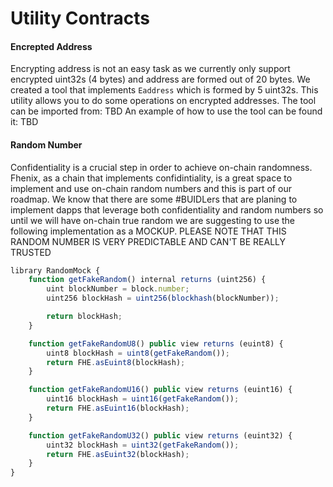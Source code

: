 # Utility Contracts


#### Encrepted Address

Encrypting address is not an easy task as we currently only support encrypted uint32s (4 bytes) and address are formed out of 20 bytes.
We created a tool that implements `Eaddress` which is formed by 5 uint32s.
This utility allows you to do some operations on encrypted addresses.
The tool can be imported from: TBD
An example of how to use the tool can be found it: TBD


#### Random Number

Confidentiality is a crucial step in order to achieve on-chain randomness. Fhenix, as a chain that implements confidintiality, is a great space to implement and use on-chain random numbers and this is part of our roadmap.
We know that there are some #BUIDLers that are planing to implement dapps that leverage both confidentiality and random numbers so until we will have on-chain true random we are suggesting to use the following implementation as a MOCKUP. 
PLEASE NOTE THAT THIS RANDOM NUMBER IS VERY PREDICTABLE AND CAN'T BE REALLY TRUSTED

```javascript
library RandomMock {
    function getFakeRandom() internal returns (uint256) {
        uint blockNumber = block.number;
        uint256 blockHash = uint256(blockhash(blockNumber));

        return blockHash;
    }

    function getFakeRandomU8() public view returns (euint8) {
        uint8 blockHash = uint8(getFakeRandom());
        return FHE.asEuint8(blockHash);
    }

    function getFakeRandomU16() public view returns (euint16) {
        uint16 blockHash = uint16(getFakeRandom());
        return FHE.asEuint16(blockHash);
    }

    function getFakeRandomU32() public view returns (euint32) {
        uint32 blockHash = uint32(getFakeRandom());
        return FHE.asEuint32(blockHash);
    }
}
```
